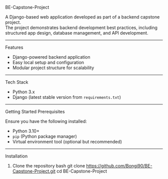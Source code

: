 BE-Capstone-Project

A Django-based web application developed as part of a backend capstone project.  
The project demonstrates backend development best practices, including structured app design, database management, and API development.

---

Features

- Django-powered backend application
- Easy local setup and configuration
- Modular project structure for scalability

---

Tech Stack

- Python 3.x
- Django (latest stable version from `requirements.txt`)

---
Getting Started
Prerequisites

Ensure you have the following installed:

- Python 3.10+  
- `pip` (Python package manager)  
- Virtual environment tool (optional but recommended)

---
Installation

1. Clone the repository
bash
git clone https://github.com/Bongi90/BE-Capstone-Project.git
cd BE-Capstone-Project
